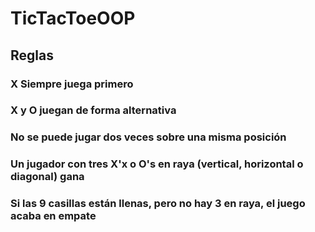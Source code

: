 # TicTacToeOOP

## Reglas
### X Siempre juega primero
### X y O juegan de forma alternativa
### No se puede jugar dos veces sobre una misma posición
### Un jugador con tres X'x o O's en raya (vertical, horizontal o diagonal) gana
### Si las 9 casillas están llenas, pero no hay 3 en raya, el juego acaba en empate